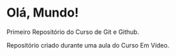 # Olá, Mundo!

Primeiro Repositório do Curso de Git e Github.

Repositório criado durante uma aula do Curso Em Vídeo.
